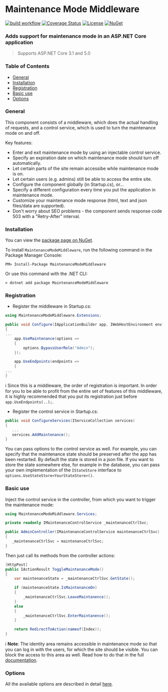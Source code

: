 # Maintenance Mode Middleware

[![build workflow](https://github.com/rsvilenov/MaintenanceModeMiddleware/actions/workflows/dotnet.yml/badge.svg)](https://github.com/rsvilenov/MaintenanceModeMiddleware/actions/workflows/dotnet.yml)   [![Coverage Status](https://coveralls.io/repos/github/rsvilenov/MaintenanceModeMiddleware/badge.svg?branch=master)](https://coveralls.io/github/rsvilenov/MaintenanceModeMiddleware?branch=master)   [![License](https://img.shields.io/badge/License-Apache%202.0-blue.svg)](https://opensource.org/licenses/Apache-2.0)   [![NuGet](https://buildstats.info/nuget/MaintenanceModeMiddleware)](https://www.nuget.org/packages/MaintenanceModeMiddleware/)

### Adds support for maintenance mode in an ASP.NET Core application

> Supports ASP.NET Core 3.1 and 5.0 

### Table of Contents  

- [General](#General)
- [Installation](#Installation)
- [Registration](#Registration)
- [Basic use](#Basic-use)
- [Options](#Options)



### General

This component consists of a middleware, which does the actual handling of requests, and a control service, which is used to turn the maintenance mode on and off.

Key features:
  * Enter and exit maintenance mode by using an injectable control service.
  * Specify an expiration date on which maintenance mode should turn off automatically.
  * Let certain parts of the site remain accessibe while maintenance mode is on.
  * Let certain users (e.g. admins) still be able to access the entire site.
  * Configure the component globally (in Startup.cs), or...
  * Specify a different configuration every time you put the application in maintenance mode.
  * Customize your maintenance mode response (html, text and json files/data are supported).
  * Don't worry about SEO problems - the component sends response code 503 with a "Retry-After" interval.

### Installation

You can view the [package page on NuGet](https://www.nuget.org/packages/MaintenanceModeMiddleware/).

To install `MaintenanceModeMiddleware`, run the following command in the Package Manager Console:

```
PM> Install-Package MaintenanceModeMiddleware
```
Or use this command with the .NET CLI:
```
> dotnet add package MaintenanceModeMiddleware
```
### Registration

* Register the middleware in Startup.cs:

```csharp
using MaintenanceModeMiddleware.Extensions;

public void Configure(IApplicationBuilder app, IWebHostEnvironment env)
{
...
    app.UseMaintenance(options =>
    {
        options.BypassUserRole("Admin");
    });

    app.UseEndpoints(endpoints =>
    {        
...
}
```
:information_source: Since this is a middleware, the order of registration is important. In order for you to be able to profit from the entire set of features of this middleware, it is highly recommended that you put its registration just before `app.UseEndpoints(..);`.

* Register the control service in Startup.cs:

```csharp
public void ConfigureServices(IServiceCollection services)
{
   ...
   services.AddMaintenance();
}
```

You can pass options to the control service as well. For example, you can specify that the maintenance state should be preserved after the app has been restarted. By default the state is stored in a json file. If you want to store the state somewhere else, for example in the database, you can pass your own implementation of the `IStateStore` interface to `options.UseStateStore<YourStateStore>()`.

### Basic use

Inject the control service in the controller, from which you want to trigger the maintenance mode:

```csharp
using MaintenanceModeMiddleware.Services;

private readonly IMaintenanceControlService _maintenanceCtrlSvc;

public AdminController(IMaintenanceControlService maintenanceCtrlSvc)
{
   _maintenanceCtrlSvc = maintenanceCtrlSvc;
}
```

Then just call its methods from the controller actions:

```csharp
[HttpPost]
public IActionResult ToggleMaintenanceMode()
{
    var maintenanceState = _maintenanceCtrlSvc.GetState();

    if (maintenanceState.IsMaintenanceOn)
    {
        _maintenanceCtrlSvc.LeaveMaintanence();
    }
    else
    {
        _maintenanceCtrlSvc.EnterMaintanence();
    }

    return RedirectToAction(nameof(Index));
}
```

:information_source: **Note**: The identity area remains accessible in maintenance mode so that you can log in with the users, for which the site should be visible. You can block the access to this area as well. Read how to do that in the full [documentation](Configuration.md).


### Options

All the available options are described in detail [here](Configuration.md).
